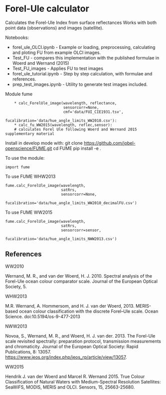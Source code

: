 # Forel-Ule calculator
Calculates the Forel-Ule Index from surface reflectances
Works with both point data (observations) and images (satellite). 

Notebooks:

* forel_ule_OLCI.ipynb - Example or loading, preprocessing, calculating and ploting FU from example OLCI images.
* Test_FU - compares this implementation with the published formulae in Woerd and Wernand (2015)
* Test_FU_images - Applies FU to test images
* forel_ule_tutorial.ipynb - Step by step calculation, with formulae and references.
* prep_test_images.ipynb - Utility to generate test images included.

Module fume
```
    * calc_ForelUle_image(wavelength, reflectance, 
                          sensorcorr=None, 
                          cmf='data/FUI_CIE1931.tsv',
                          fucalibration='data/hue_angle_limits_WW2010.csv'):
    * calc_fu_WW2015(wavelength, reflec,sensor):
    # calculates Forel Ule following Woerd and Wernand 2015 supplementary material
```

Install in develop mode with:
    git clone https://github.com/jobel-openscience/FUME.git
    cd FUME
    pip install -e . 

To use the module:
```
import fume
```

To use FUME WHW2013

```
fume.calc_ForelUle_image(wavelength, 
                         satRrs,
                         sensorcorr=None,
                         fucalibration='data/hue_angle_limits_WW2010_decimalFU.csv')
```

To use FUME WW2015
```
fume.calc_ForelUle_image(wavelength, 
                         satRrs,
                         sensorcorr=sensor,
                         fucalibration='data/hue_angle_limits_NWW2013.csv')
```

## References

WW2010

Wernand, M. R., and van der Woerd, H. J. 2010. Spectral analysis of the Forel-Ule ocean colour comparator scale. Journal of the European Optical Society, 5.

WHW2013

M.R. Wernand, A. Hommersom, and H. J. van der Woerd, 2013. MERIS-based ocean colour classification with the discrete Forel–Ule scale. Ocean Science. doi:10.5194/os-9-477-2013

NWW2013

Novoa, S., Wernand, M. R., and Woerd, H. J. van der. 2013. The Forel-Ule scale revisited spectrally: preparation protocol, transmission measurements and chromaticity. Journal of the European Optical Society: Rapid Publications, 8: 13057. https://www.jeos.org/index.php/jeos_rp/article/view/13057.

WW2015

Hendrik J. van der Woerd and Marcel R. Wernand 2015. True Colour Classification of Natural Waters with Medium-Spectral Resolution Satellites: SeaWiFS, MODIS, MERIS and OLCI. Sensors, 15, 25663-25680.
